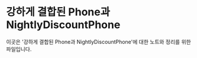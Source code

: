 ﻿# 강하게 결합된 Phone과 NightlyDiscountPhone

이곳은 '강하게 결합된 Phone과 NightlyDiscountPhone'에 대한 노트와 정리를 위한 파일입니다.
